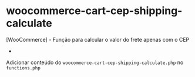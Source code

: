 # woocommerce-cart-cep-shipping-calculate
[WooCommerce] - Função para calcular o valor do frete apenas com o CEP

-

Adicionar conteúdo do `woocommerce-cart-cep-shipping-calculate.php` no `functions.php`
